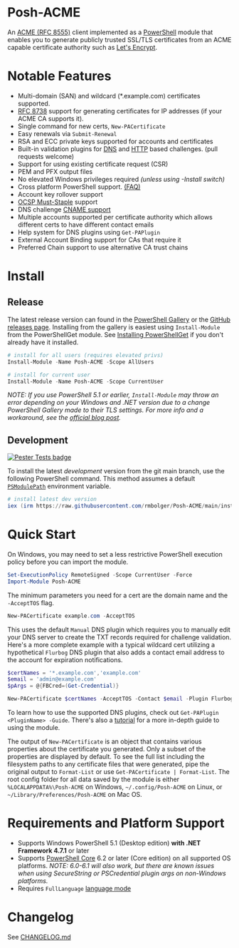 # Posh-ACME

An [ACME (RFC 8555)](https://tools.ietf.org/html/rfc8555) client implemented as a [PowerShell](#requirements-and-platform-support) module that enables you to generate publicly trusted SSL/TLS certificates from an ACME capable certificate authority such as [Let's Encrypt](https://letsencrypt.org/).

# Notable Features

- Multi-domain (SAN) and wildcard (*.example.com) certificates supported.
- [RFC 8738](https://tools.ietf.org/html/rfc8738) support for generating certificates for IP addresses (if your ACME CA supports it).
- Single command for new certs, `New-PACertificate`
- Easy renewals via `Submit-Renewal`
- RSA and ECC private keys supported for accounts and certificates
- Built-in validation plugins for [DNS](https://github.com/rmbolger/Posh-ACME/wiki/List-of-Supported-DNS-Providers) and [HTTP](https://github.com/rmbolger/Posh-ACME/wiki/List-of-Supported-HTTP-Plugins) based challenges. (pull requests welcome)
- Support for using existing certificate request (CSR)
- PEM and PFX output files
- No elevated Windows privileges required *(unless using -Install switch)*
- Cross platform PowerShell support. [(FAQ)](https://github.com/rmbolger/Posh-ACME/wiki/Frequently-Asked-Questions-(FAQ)#does-posh-acme-work-cross-platform-on-powershell-core)
- Account key rollover support
- [OCSP Must-Staple](https://scotthelme.co.uk/ocsp-must-staple/) support
- DNS challenge [CNAME support](https://github.com/rmbolger/Posh-ACME/blob/main/Tutorial.md#advanced-dns-challenge-aliases)
- Multiple accounts supported per certificate authority which allows different certs to have different contact emails
- Help system for DNS plugins using `Get-PAPlugin`
- External Account Binding support for CAs that require it
- Preferred Chain support to use alternative CA trust chains

# Install

## Release

The latest release version can found in the [PowerShell Gallery](https://www.powershellgallery.com/packages/Posh-ACME/) or the [GitHub releases page](https://github.com/rmbolger/Posh-ACME/releases). Installing from the gallery is easiest using `Install-Module` from the PowerShellGet module. See [Installing PowerShellGet](https://docs.microsoft.com/en-us/powershell/scripting/gallery/installing-psget) if you don't already have it installed.

```powershell
# install for all users (requires elevated privs)
Install-Module -Name Posh-ACME -Scope AllUsers

# install for current user
Install-Module -Name Posh-ACME -Scope CurrentUser
```

*NOTE: If you use PowerShell 5.1 or earlier, `Install-Module` may throw an error depending on your Windows and .NET version due to a change PowerShell Gallery made to their TLS settings. For more info and a workaround, see the [official blog post](https://devblogs.microsoft.com/powershell/powershell-gallery-tls-support/).*

## Development

[![Pester Tests badge](https://github.com/rmbolger/Posh-ACME/workflows/Pester%20Tests/badge.svg)](https://github.com/rmbolger/Posh-ACME/actions)

To install the latest *development* version from the git main branch, use the following PowerShell command. This method assumes a default [`PSModulePath`](https://docs.microsoft.com/en-us/powershell/module/microsoft.powershell.core/about/about_psmodulepath) environment variable.

```powershell
# install latest dev version
iex (irm https://raw.githubusercontent.com/rmbolger/Posh-ACME/main/instdev.ps1)
```

# Quick Start

On Windows, you may need to set a less restrictive PowerShell execution policy before you can import the module.

```powershell
Set-ExecutionPolicy RemoteSigned -Scope CurrentUser -Force
Import-Module Posh-ACME
```

The minimum parameters you need for a cert are the domain name and the `-AcceptTOS` flag.

```powershell
New-PACertificate example.com -AcceptTOS
```

This uses the default `Manual` DNS plugin which requires you to manually edit your DNS server to create the TXT records required for challenge validation. Here's a more complete example with a typical wildcard cert utilizing a hypothetical `Flurbog` DNS plugin that also adds a contact email address to the account for expiration notifications.

```powershell
$certNames = '*.example.com','example.com'
$email = 'admin@example.com'
$pArgs = @{FBCred=(Get-Credential)}

New-PACertificate $certNames -AcceptTOS -Contact $email -Plugin Flurbog -PluginArgs $pArgs
```

To learn how to use the supported DNS plugins, check out `Get-PAPlugin <PluginName> -Guide`. There's also a [tutorial](/Tutorial.md) for a more in-depth guide to using the module.

The output of `New-PACertificate` is an object that contains various properties about the certificate you generated. Only a subset of the properties are displayed by default. To see the full list including the filesystem paths to any certificate files that were generated, pipe the original output to `Format-List` or use `Get-PACertificate | Format-List`. The root config folder for all data saved by the module is either `%LOCALAPPDATA%\Posh-ACME` on Windows, `~/.config/Posh-ACME` on Linux, or `~/Library/Preferences/Posh-ACME` on Mac OS.


# Requirements and Platform Support

* Supports Windows PowerShell 5.1 (Desktop edition) **with .NET Framework 4.7.1** or later
* Supports [PowerShell Core](https://docs.microsoft.com/en-us/powershell/scripting/whats-new/what-s-new-in-powershell-core-60) 6.2 or later (Core edition) on all supported OS platforms. *NOTE: 6.0-6.1 will also work, but there are known issues when using SecureString or PSCredential plugin args on non-Windows platforms.*
* Requires `FullLanguage` [language mode](https://docs.microsoft.com/en-us/powershell/module/microsoft.powershell.core/about/about_language_modes)

# Changelog

See [CHANGELOG.md](/CHANGELOG.md)
